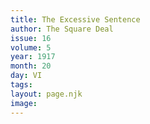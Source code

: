 ```yaml
---
title: The Excessive Sentence
author: The Square Deal
issue: 16
volume: 5
year: 1917
month: 20
day: VI
tags:
layout: page.njk
image:
---
```

